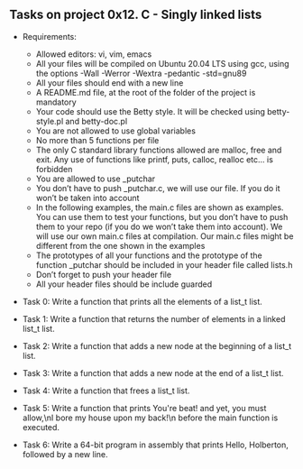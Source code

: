 ## Tasks on project 0x12. C - Singly linked lists
- Requirements:
	- Allowed editors: vi, vim, emacs
	- All your files will be compiled on Ubuntu 20.04 LTS using gcc, using the options -Wall -Werror -Wextra -pedantic -std=gnu89
	- All your files should end with a new line
	- A README.md file, at the root of the folder of the project is mandatory
	- Your code should use the Betty style. It will be checked using betty-style.pl and betty-doc.pl
	- You are not allowed to use global variables
	- No more than 5 functions per file
	- The only C standard library functions allowed are malloc, free and exit. Any use of functions like printf, puts, calloc, realloc etc… is forbidden
	- You are allowed to use \_putchar
	- You don’t have to push \_putchar.c, we will use our file. If you do it won’t be taken into account
	- In the following examples, the main.c files are shown as examples. You can use them to test your functions, but you don’t have to push them to your repo (if you do we won’t take them into account). We will use our own main.c files at compilation. Our main.c files might be different from the one shown in the examples
	- The prototypes of all your functions and the prototype of the function \_putchar should be included in your header file called lists.h
	- Don’t forget to push your header file
	- All your header files should be include guarded

- Task 0: Write a function that prints all the elements of a list_t list.
- Task 1: Write a function that returns the number of elements in a linked list_t list.
- Task 2: Write a function that adds a new node at the beginning of a list_t list.
- Task 3: Write a function that adds a new node at the end of a list_t list.
- Task 4: Write a function that frees a list_t list.
- Task 5: Write a function that prints You're beat! and yet, you must allow,\nI bore my house upon my back!\n before the main function is executed.
- Task 6: Write a 64-bit program in assembly that prints Hello, Holberton, followed by a new line.
